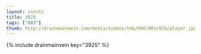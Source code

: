```yaml
--- 
layout: sieutv
title: 3925
tags: ["003"]
thumb: http://drainmainvein.com/media/videos/tmb/000/003/925/player.jpg
---
```

{% include drainmainvein key="3925" %} 
